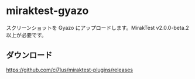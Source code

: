 # miraktest-gyazo

スクリーンショットを Gyazo にアップロードします。MirakTest v2.0.0-beta.2 以上が必要です。

## ダウンロード

<https://github.com/ci7lus/miraktest-plugins/releases>

